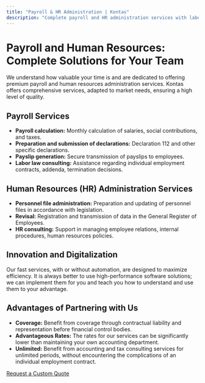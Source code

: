 ```yaml
---
title: "Payroll & HR Administration | Kontas"
description: "Complete payroll and HR administration services with labor law consulting. Automated, fully compliant, and efficient employee management solutions for your team."
---
```

<!-- Hreflang tags for SEO -->
<!--
<link rel="alternate" href="https://kontas.ro/en/services/payroll-human-resources/" hreflang="en-RO" />
<link rel="alternate" href="https://kontas.ro/servicii/salarizare-resurse-umane/" hreflang="ro-RO" />
<link rel="alternate" href="https://kontas.ro/en/services/payroll-human-resources/" hreflang="x-default" />
-->

# Payroll and Human Resources: Complete Solutions for Your Team

We understand how valuable your time is and are dedicated to offering premium payroll and human resources administration services. Kontas offers comprehensive services, adapted to market needs, ensuring a high level of quality.

## Payroll Services

*   **Payroll calculation:** Monthly calculation of salaries, social contributions, and taxes.
*   **Preparation and submission of declarations:** Declaration 112 and other specific declarations.
*   **Payslip generation:** Secure transmission of payslips to employees.
*   **Labor law consulting:** Assistance regarding individual employment contracts, addenda, termination decisions.

## Human Resources (HR) Administration Services

*   **Personnel file administration:** Preparation and updating of personnel files in accordance with legislation.
*   **Revisal:** Registration and transmission of data in the General Register of Employees.
*   **HR consulting:** Support in managing employee relations, internal procedures, human resources policies.

## Innovation and Digitalization

Our fast services, with or without automation, are designed to maximize efficiency. It is always better to use high-performance software solutions; we can implement them for you and teach you how to understand and use them to your advantage.

## Advantages of Partnering with Us

*   **Coverage:** Benefit from coverage through contractual liability and representation before financial control bodies.
*   **Advantageous Rates:** The rates for our services can be significantly lower than maintaining your own accounting department.
*   **Unlimited:** Benefit from accounting and tax consulting services for unlimited periods, without encountering the complications of an individual employment contract.

[Request a Custom Quote](/en/contact/)
